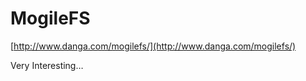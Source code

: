 <!--
id: 33273055
link: http://tumblr.atmos.org/post/33273055/mogilefs
slug: mogilefs
date: Tue Apr 29 2008 18:30:49 GMT-0700 (PDT)
publish: 2008-04-029
tags: 
title: MogileFS
-->


MogileFS
========

[http://www.danga.com/mogilefs/](http://www.danga.com/mogilefs/)

Very Interesting…

